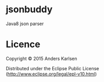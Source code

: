 # jsonbuddy
Java8 json parser

# Licence
Copyright © 2015 Anders Karlsen

Distributed under the Eclipse Public License (http://www.eclipse.org/legal/epl-v10.html)